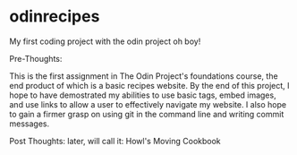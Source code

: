 # odinrecipes
My first coding project with the odin project oh boy!

Pre-Thoughts:

This is the first assignment in The Odin Project's foundations course, the end product of which is a basic recipes website. By the end of this project, I hope to have demostrated my abilities to use basic tags, embed images, and use links to allow a user to effectively navigate my website. I also hope to gain a firmer grasp on using git in the command line and writing commit messages.

Post Thoughts:
 later, will call it: Howl's Moving Cookbook